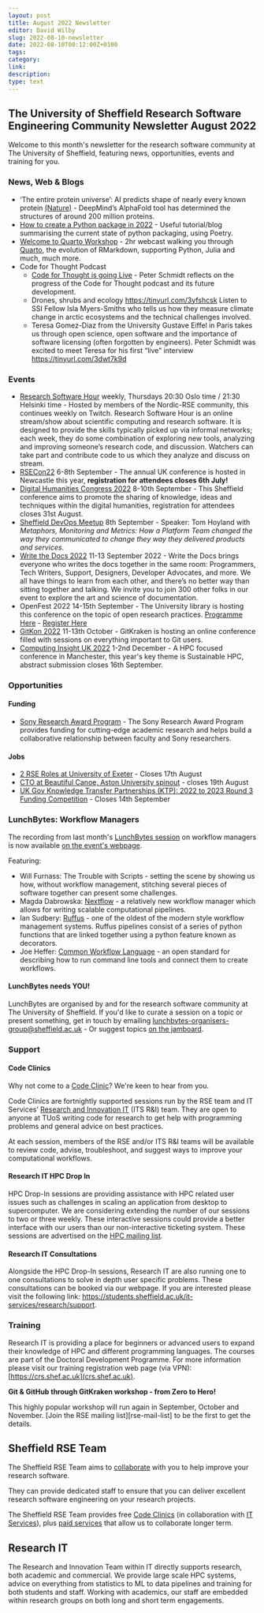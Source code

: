 ```yaml
---
layout: post
title: August 2022 Newsletter
editor: David Wilby
slug: 2022-08-10-newsletter
date: 2022-08-10T00:12:00Z+0100
tags:
category:
link:
description:
type: text
---
```

## The University of Sheffield Research Software Engineering Community Newsletter August 2022

Welcome to this month's newsletter for the research software community at The University of Sheffield, featuring news, opportunities, events and training for you.

### News, Web & Blogs
* ‘The entire protein universe’: AI predicts shape of nearly every known protein [(Nature)](https://www.nature.com/articles/d41586-022-02083-2) - DeepMind’s AlphaFold tool has determined the structures of around 200 million proteins. 
* [How to create a Python package in 2022](https://mathspp.com/blog/how-to-create-a-python-package-in-2022) - Useful tutorial/blog summarising the current state of python packaging, using Poetry.
* [Welcome to Quarto Workshop](https://www.youtube.com/watch?v=yvi5uXQMvu4) - 2hr webcast walking you through [Quarto](https://quarto.org), the evolution of RMarkdown, supporting Python, Julia and much, much more.
* Code for Thought Podcast
    * [Code for Thought is going Live](https://software.ac.uk/blog/2022-08-01-code-thought-going-live) - Peter Schmidt reflects on the progress of the Code for Thought podcast and its future development. 
    * Drones, shrubs and ecology https://tinyurl.com/3yfshcsk Listen to SSI Fellow Isla Myers-Smiths who tells us how they measure climate change in arctic ecosystems and the technical challenges involved.
    * Teresa Gomez-Diaz from the University Gustave Eiffel in Paris takes us through open science, open software and the importance of software licensing (often forgotten by engineers). Peter Schmidt was excited to meet Teresa for his first “live” interview https://tinyurl.com/3dwt7k9d


### Events
* [Research Software Hour](https://researchsoftwarehour.github.io/) weekly, Thursdays 20:30 Oslo time / 21:30 Helsinki time - Hosted by members of the Nordic-RSE community, this continues weekly on Twitch. Research Software Hour is an online stream/show about scientific computing and research software. It is designed to provide the skills typically picked up via informal networks; each week, they do some combination of exploring new tools, analyzing and improving someone’s research code, and discussion. Watchers can take part and contribute code to us which they analyze and discuss on stream. 
* [RSECon22](https://rsecon2022.society-rse.org/registration/) 6-8th September - The annual UK conference is hosted in Newcastle this year, **registration for attendees closes 6th July!**
* [Digital Humanities Congress 2022](https://www.dhi.ac.uk/dhc2022/) 8-10th September - This Sheffield conference aims to promote the sharing of knowledge, ideas and techniques within the digital humanities, registration for attendees closes 31st August.
* [Sheffield DevOps Meetup](https://www.sheffielddevops.org.uk/september-2022/) 8th September - Speaker: Tom Hoyland with *Metaphors, Monitoring and Metrics: How a Platform Team changed the way they communicated to change they way they delivered products and services*.
* [Write the Docs 2022](https://www.writethedocs.org/conf/prague/2022/) 11-13 September 2022 - Write the Docs brings everyone who writes the docs together in the same room: Programmers, Tech Writers, Support, Designers, Developer Advocates, and more. We all have things to learn from each other, and there’s no better way than sitting together and talking. We invite you to join 300 other folks in our event to explore the art and science of documentation.
* OpenFest 2022 14-15th September - The University library is hosting this conference on the topic of open research practices. [Programme Here](https://docs.google.com/document/d/1_Eo3uOoUv3tcUUK_YUTmWcc-YTszpAQ3JFVHs-C-e9c/edit?usp=sharing) - [Register Here](https://www.eventbrite.co.uk/e/openfest-2022-tickets-383818570677)
* [GitKon 2022](https://gitkon.com) 11-13th October - GitKraken is hosting an online conference filled with sessions on everything important to Git users.
* [Computing Insight UK 2022](https://www.scd.stfc.ac.uk/Pages/CIUK-2022-Presentations.aspx) 1-2nd December - A HPC focused conference in Manchester, this year's key theme is Sustainable HPC, abstract submission closes 16th September.

### Opportunities
#### Funding
* [Sony Research Award Program](https://www.sony.com/en/SonyInfo/research-award-program) - The Sony Research Award Program provides funding for cutting-edge academic research and helps build a collaborative relationship between faculty and Sony researchers.
#### Jobs
* [2 RSE Roles at University of Exeter](https://jobs.exeter.ac.uk/hrpr_webrecruitment/wrd/run/ETREC107GF.open?VACANCY_ID=374483aYvJ&WVID=3817591jNg&LANG=USA) - Closes 17th August
* [CTO at Beautiful Canoe, Aston University spinout](https://jobs.aston.ac.uk/Vacancy.aspx?ref=R220487) - closes 19th August
* [UK Gov Knowledge Transfer Partnerships (KTP): 2022 to 2023 Round 3 Funding Competition](https://apply-for-innovation-funding.service.gov.uk/competition/1222/overview/63827061-eb42-4f00-855a-319f88d2a41f) - Closes 14th September

### LunchBytes: Workflow Managers

The recording from last month's [LunchBytes session](https://rse.shef.ac.uk/events/lunchbytes-2022-07-21.html) on workflow managers is now available [on the event's webpage](https://rse.shef.ac.uk/events/lunchbytes-2022-07-21.html).

Featuring:
* Will Furnass: The Trouble with Scripts - setting the scene by showing us how, without workflow management, stitching several pieces of software together can present some challenges.
* Magda Dabrowska: [Nextflow](https://www.nextflow.io/) - a relatively new workflow manager which allows for writing scalable computational pipelines.
* Ian Sudbery: [Ruffus](http://www.ruffus.org.uk/) - one of the oldest of the modern style workflow management systems. Ruffus pipelines consist of a series of python functions that are linked together using a python feature known as decorators.
* Joe Heffer: [Common Workflow Language](https://www.commonwl.org/) -  an open standard for describing how to run command line tools and connect them to create workflows.


#### LunchBytes needs YOU!
LunchBytes are organised by and for the research software community at The University of Sheffield. If you'd like to curate a session on a topic or present something, get in touch by emailing [lunchbytes-organisers-group@sheffield.ac.uk](mailto:lunchbytes-organisers-group@sheffield.ac.uk) - Or suggest topics [on the jamboard](https://jamboard.google.com/d/1-51cRf0pwZl8O10CnLeJGAqKcnbww-QGaYjszFK-H38/).

### Support
#### Code Clinics
Why not come to a [Code Clinic](https://docs.google.com/forms/d/e/1FAIpQLScGXS55qjU0D0Zcz-KHOVcNTahcr3YC3H0OpoKBo3lWXWED5A/viewform)? We're keen to hear from you.

Code Clinics are fortnightly supported sessions run by the RSE team and IT Services’ [Research and Innovation IT](https://www.sheffield.ac.uk/it-services/research) (ITS R&I) team. They are open to anyone at TUoS writing code for research to get help with programming problems and general advice on best practices.

At each session, members of the RSE and/or ITS R&I teams will be available to review code, advise, troubleshoot, and suggest ways to improve your computational workflows.

#### Research IT HPC Drop In
HPC Drop-In sessions are providing assistance with HPC related user issues such as challenges in scaling an application from desktop to supercomputer. We are considering extending the number of our sessions to two or three weekly. These interactive sessions could provide a better interface with our users than our non-interactive ticketing system. These sessions are advertised on the [HPC mailing list](https://groups.google.com/u/1/a/sheffield.ac.uk/g/hpc).

#### Research IT Consultations
Alongside the HPC Drop-In sessions, Research IT are also running one to one consultations to solve in depth user specific problems. These consultations can be booked via our webpage. If you are interested please visit the following link: <https://students.sheffield.ac.uk/it-services/research/support>.

### Training

Research IT is providing a place for beginners or advanced users to expand their knowledge of HPC and different programming languages. The courses are part of the Doctoral Development Programme. For more information please visit our training registration web page (via VPN): [https://crs.shef.ac.uk](crs.shef.ac.uk). 

**Git & GitHub through GitKraken workshop - from Zero to Hero!**

This highly popular workshop will run again in September, October and November. [Join the RSE mailing list][rse-mail-list] to be the first to get the details.

## Sheffield RSE Team

The Sheffield RSE Team aims to [collaborate](https://rse.shef.ac.uk/collaboration/guide/) with you to help improve your research software.

They can provide dedicated staff to ensure that you can deliver excellent research software engineering on your research projects.

The Sheffield RSE Team provides free [Code Clinics][CCs] (in collaboration with [IT Services][its-res-it]), plus [paid services][rse-service] that allow us to collaborate longer term.

## Research IT

The Research and Innovation Team within IT directly supports research, both academic and commercial. 
We provide large scale HPC systems, advice on everything from statistics to ML to data pipelines and training for both students and staff. 
Working with academics, our staff are embedded within research groups on both long and short term engagements. 


[CCs]: https://rse.shef.ac.uk/support/code-clinic/
[EPCC]: https://www.epcc.ed.ac.uk/
[its-res-it]: https://www.sheffield.ac.uk/it-services/research/
[its-workshops]: https://www.sheffield.ac.uk/it-services/research/one-day-sessions
[rse-service]: https://rse.shef.ac.uk/collaboration/
[rses-mail-list]: https://groups.google.com/a/sheffield.ac.uk/forum/#!forum/rse-group
[rses]: https://rse.shef.ac.uk/

